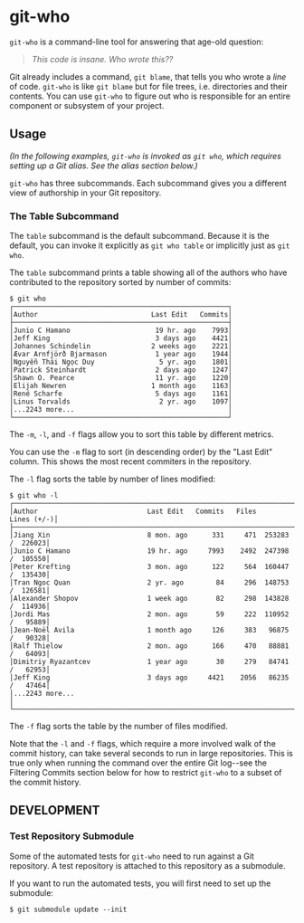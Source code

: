 # git-who
`git-who` is a command-line tool for answering that age-old question:

> _This code is insane. Who wrote this??_

Git already includes a command, `git blame`, that tells you who wrote a _line_
of code. `git-who` is like `git blame` but for file trees, i.e. directories and
their contents. You can use `git-who` to figure out who is responsible for an
entire component or subsystem of your project.

## Usage
_(In the following examples, `git-who` is invoked as `git who`, which requires
setting up a Git alias. See the alias section below.)_

`git-who` has three subcommands. Each subcommand gives you a different view of
authorship in your Git repository.

### The Table Subcommand
The `table` subcommand is the default subcommand. Because it is the default,
you can invoke it explicitly as `git who table` or implicitly just as `git
who`.

The `table` subcommand prints a table showing all of the authors who have
contributed to the repository sorted by number of commits:

```
$ git who
┌─────────────────────────────────────────────────────┐
│Author                            Last Edit   Commits│
├─────────────────────────────────────────────────────┤
│Junio C Hamano                     19 hr. ago    7993│
│Jeff King                          3 days ago    4421│
│Johannes Schindelin               2 weeks ago    2221│
│Ævar Arnfjörð Bjarmason            1 year ago    1944│
│Nguyễn Thái Ngọc Duy                5 yr. ago    1801│
│Patrick Steinhardt                 2 days ago    1247│
│Shawn O. Pearce                    11 yr. ago    1220│
│Elijah Newren                     1 month ago    1163│
│René Scharfe                       5 days ago    1161│
│Linus Torvalds                      2 yr. ago    1097│
│...2243 more...                                      │
└─────────────────────────────────────────────────────┘
```

The `-m`, `-l`, and `-f` flags allow you to sort this table by different
metrics.

You can use the `-m` flag to sort (in descending order) by the "Last
Edit" column. This shows the most recent commiters in the repository.

The `-l` flag sorts the table by number of lines modified:

```
$ git who -l
┌──────────────────────────────────────────────────────────────────────────────┐
│Author                           Last Edit   Commits   Files       Lines (+/-)│
├──────────────────────────────────────────────────────────────────────────────┤
│Jiang Xin                        8 mon. ago      331     471  253283 /  226023│
│Junio C Hamano                   19 hr. ago     7993    2492  247398 /  105550│
│Peter Krefting                   3 mon. ago      122     564  160447 /  135430│
│Tran Ngoc Quan                   2 yr. ago        84     296  148753 /  126581│
│Alexander Shopov                 1 week ago       82     298  143828 /  114936│
│Jordi Mas                        2 mon. ago       59     222  110952 /   95889│
│Jean-Noël Avila                  1 month ago     126     383   96875 /   90328│
│Ralf Thielow                     2 mon. ago      166     470   88881 /   64093│
│Dimitriy Ryazantcev              1 year ago       30     279   84741 /   62953│
│Jeff King                        3 days ago     4421    2056   86235 /   47464│
│...2243 more...                                                               │
└──────────────────────────────────────────────────────────────────────────────┘
```

The `-f` flag sorts the table by the number of files modified.

Note that the `-l` and `-f` flags, which require a more involved walk of the
commit history, can take several seconds to run in large repositories. This is
true only when running the command over the entire Git log--see the Filtering
Commits section below for how to restrict `git-who` to a subset of the commit
history.

## DEVELOPMENT
### Test Repository Submodule
Some of the automated tests for `git-who` need to run against a Git repository.
A test repository is attached to this repository as a submodule.

If you want to run the automated tests, you will first need to set up the
submodule:

```
$ git submodule update --init
```
